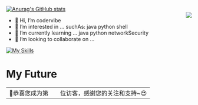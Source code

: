 [![Anurag's GitHub stats](https://github-readme-stats.vercel.app/api?username=codervibe&count_private=true&show_icons=true&theme=radical&repo=github-readme-stats&bg_color=0,EC6C6C,FFD479,FFFC79,73FA79)](https://github.com/anuraghazra/github-readme-stats)   
<a href="https://github.com/anuraghazra/convoychat">
  <img align="right" src="https://github-readme-stats.vercel.app/api?username=codervibe&count_private=true&show_icons=true&theme=radical&repo=github-readme-stats&bg_color=0,EC6C6C,FFD479,FFFC79,73FA79" />
</a>
- 👋 Hi, I’m codervibe
- 👀 I’m interested in ...  suchAs: java python shell 
- 🌱 I’m currently learning ... java python networkSecurity
- 💞️ I’m looking to collaborate on ...
  
[![My Skills](https://skillicons.dev/icons?i=python,flask,java,spring,idea,go,aws,cloudflare,gcp,linux,raspberrypi,docker,kubernetes,bash,php,html,js,androidstudio,cpp,c,git,githubactions,md,mysql,redis,arduino,ps,pr,twitter)](https://skillicons.dev)

<!---
codervibe/codervibe is a ✨ special ✨ repository because its `README.md` (this file) appears on your GitHub profile.
You can click the Preview link to take a look at your changes.
--->
# My Future

<table>
  <tr>
    <td>🥰恭喜您成为第</td>
    <td><img src="https://profile-counter.glitch.me/AabyssZG/count.svg" alt="" /></td>
    <td>位访客，感谢您的关注和支持~😍</td>
  </tr>
</table>
